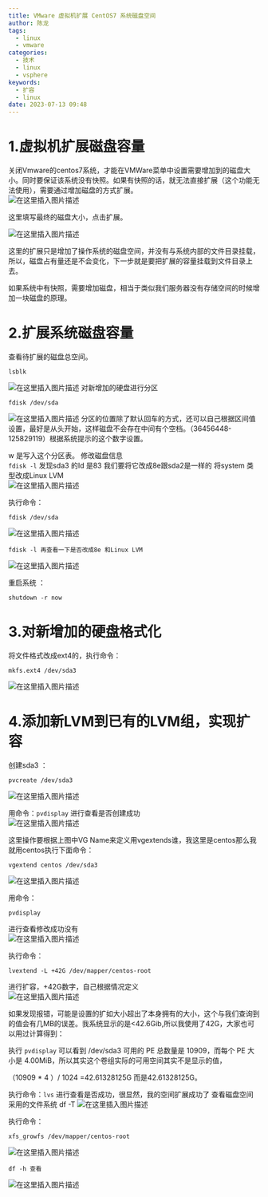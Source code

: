 ```yaml
---
title: VMware 虚拟机扩展 CentOS7 系统磁盘空间
author: 陈龙
tags:
  - linux
  - vmware
categories:
  - 技术
  - linux
  - vsphere
keywords:
  - 扩容
  - linux
date: 2023-07-13 09:48
---
```


# 1.虚拟机扩展磁盘容量

关闭Vmware的centos7系统，才能在VMWare菜单中设置需要增加到的磁盘大小。同时要保证该系统没有快照。如果有快照的话，就无法直接扩展（这个功能无法使用），需要通过增加磁盘的方式扩展。  
![在这里插入图片描述](1f0934333a2e2c88e861f56c80655ad0_MD5.png)  

这里填写最终的磁盘大小，点击扩展。

![在这里插入图片描述](6f9719b60fa37ae65955e772e816b93e_MD5.png) 

这里的扩展只是增加了操作系统的磁盘空间，并没有与系统内部的文件目录挂载，所以，磁盘占有量还是不会变化，下一步就是要把扩展的容量挂载到文件目录上去。

如果系统中有快照，需要增加磁盘，相当于类似我们服务器没有存储空间的时候增加一块磁盘的原理。
# 2.扩展系统磁盘容量

查看待扩展的磁盘总空间。  

``` shell
lsblk 
```
![在这里插入图片描述](20656a7627163f016b8e4ed261d64096_MD5.png)
对新增加的硬盘进行分区

``` shell
fdisk /dev/sda
```
![在这里插入图片描述](21607dc5aad82c545482c0d90a1d54c1_MD5.png) 
分区的位置除了默认回车的方式，还可以自己根据区间值设置，最好是从头开始，这样磁盘不会存在中间有个空档。（36456448-125829119）根据系统提示的这个数字设置。

w 是写入这个分区表。
修改磁盘信息  
``fdisk -l`` 发现sda3 的Id 是83 我们要将它改成8e跟sda2是一样的 将system 类型改成Linux LVM  
![在这里插入图片描述](5dcb624516989f9d86969256f638b8e5_MD5.png)

执行命令：
``` shell
fdisk /dev/sda  
```
![在这里插入图片描述](4225ff6944406c61086aa9522c0e0c4b_MD5.png)

```shell
fdisk -l 再查看一下是否改成8e 和Linux LVM
```
![在这里插入图片描述](96a443f59bf1fece986267d0f032f9e0_MD5.png)

重启系统 ：
``` shell
shutdown -r now
```

# 3.对新增加的硬盘格式化

将文件格式改成ext4的，执行命令：
``` shell
mkfs.ext4 /dev/sda3
```
![在这里插入图片描述](0008f19e09bf9338289a8bafdbe47fdf_MD5.png)

# 4.添加新LVM到已有的LVM组，实现扩容

创建sda3 ： 
``` shell
pvcreate /dev/sda3
```
![在这里插入图片描述](cf1db9f1ebb586eea5fa9f2493a65906_MD5.png) 

用命令：``pvdisplay`` 进行查看是否创建成功  
![在这里插入图片描述](8adbaf3ecdf0258b63cf29aedccfc454_MD5.png)

这里操作要根据上图中VG Name来定义用vgextends谁，我这里是centos那么我就用centos执行下面命令：
```shell
vgextend centos /dev/sda3
```
![在这里插入图片描述](2f8b7a0d67324c09aaeff73b55044465_MD5.png)

用命令：
``` shell 
pvdisplay
``` 
进行查看修改成功没有  
![在这里插入图片描述](30b17d796b5dd0c29639432ffba9e9b0_MD5.png)

执行命令：
``` shell
lvextend -L +42G /dev/mapper/centos-root 
```
进行扩容，+42G数字，自己根据情况定义  
![在这里插入图片描述](66e51d7ce3287c79da43c0ba845b92eb_MD5.png)

如果发现报错，可能是设置的扩如大小超出了本身拥有的大小，这个与我们查询到的值会有几MB的误差。我系统显示的是<42.6Gib,所以我使用了42G，大家也可以用过计算得到：

执行 ``pvdisplay`` 可以看到 /dev/sda3 可用的 PE 总数量是 10909，而每个 PE 大小是 4.00MiB，所以其实这个卷组实际的可用空间其实不是显示的值，

（10909 * 4 ）/ 1024 =42.61328125G 而是42.61328125G。

执行命令：`lvs` 进行查看是否成功，很显然，我的空间扩展成功了
查看磁盘空间采用的文件系统 df -T
![在这里插入图片描述](be2cd4e5d8acda1535aa2822abd86494_MD5.png)

执行命令：
```shell
xfs_growfs /dev/mapper/centos-root
```
![在这里插入图片描述](a496634f1d21791783b5e2635f558ddf_MD5.png)

```shell
df -h 查看
```  
![在这里插入图片描述](372aebb8d9b4763bed8d8ff682801ce5_MD5.png)
